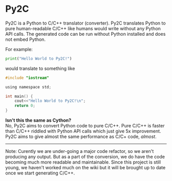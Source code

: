 ﻿Py2C
====

Py2C is a Python to C/C++ translator (converter). Py2C translates Python to pure
human-readable C/C++ like humans would write without any Python API calls.
The generated code can be run without Python installed and does not embed Python.

For example:

```python
print("Hello World to Py2C!")
```

would translate to something like

```c
#include "iostream"

using namespace std;

int main() {
    cout<<"Hello World to Py2C!\n";
    return 0;
}
```

**Isn't this the same as Cython?**  
No, Py2C aims to convert Python code to pure C/C++. Pure C/C++ is faster than
C/C++ riddled with Python API calls which just give 5x improvement.
Py2C aims to give almost the same performance as C/C+ code, *almost*.

----------

Note: Curently we are under-going a major code refactor, so we aren't producing 
any output. But as a part of the conversion, we do have the code becoming much
more readable and maintainable. Since this project is still young, we haven't
worked much on the wiki but it will be brought up to date once we start 
generating C/C++.

